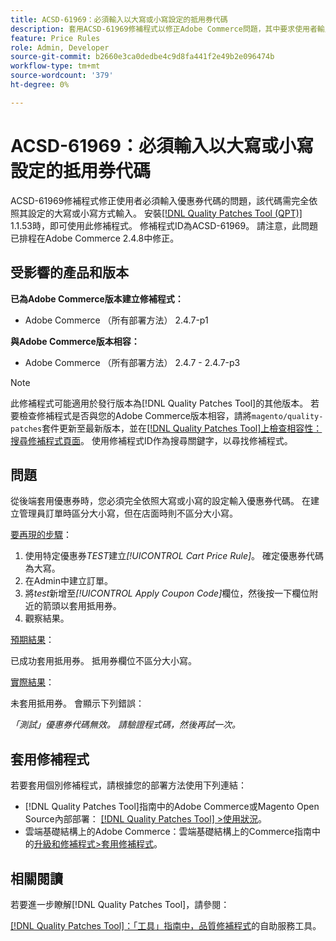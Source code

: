 ```yaml
---
title: ACSD-61969：必須輸入以大寫或小寫設定的抵用券代碼
description: 套用ACSD-61969修補程式以修正Adobe Commerce問題，其中要求使用者輸入與設定為大寫或小寫完全相同的抵用券代碼。
feature: Price Rules
role: Admin, Developer
source-git-commit: b2660e3ca0dedbe4c9d8fa441f2e49b2e096474b
workflow-type: tm+mt
source-wordcount: '379'
ht-degree: 0%

---
```


# ACSD-61969：必須輸入以大寫或小寫設定的抵用券代碼

ACSD-61969修補程式修正使用者必須輸入優惠券代碼的問題，該代碼需完全依照其設定的大寫或小寫方式輸入。 安裝[[!DNL Quality Patches Tool (QPT)]](/help/tools/quality-patches-tool/quality-patches-tool-to-self-serve-quality-patches.md) 1.1.53時，即可使用此修補程式。 修補程式ID為ACSD-61969。 請注意，此問題已排程在Adobe Commerce 2.4.8中修正。

## 受影響的產品和版本

**已為Adobe Commerce版本建立修補程式：**

* Adobe Commerce （所有部署方法） 2.4.7-p1

**與Adobe Commerce版本相容：**

* Adobe Commerce （所有部署方法） 2.4.7 - 2.4.7-p3

>[!NOTE]
>
>此修補程式可能適用於發行版本為[!DNL Quality Patches Tool]的其他版本。 若要檢查修補程式是否與您的Adobe Commerce版本相容，請將`magento/quality-patches`套件更新至最新版本，並在[[!DNL Quality Patches Tool]上檢查相容性：搜尋修補程式頁面](https://experienceleague.adobe.com/tools/commerce-quality-patches/index.html?lang=zh-Hant)。 使用修補程式ID作為搜尋關鍵字，以尋找修補程式。

## 問題

從後端套用優惠券時，您必須完全依照大寫或小寫的設定輸入優惠券代碼。 在建立管理員訂單時區分大小寫，但在店面時則不區分大小寫。

<u>要再現的步驟</u>：

1. 使用特定優惠券&#x200B;*TEST*&#x200B;建立&#x200B;*[!UICONTROL Cart Price Rule]*。 確定優惠券代碼為大寫。
1. 在Admin中建立訂單。
1. 將&#x200B;*test*&#x200B;新增至&#x200B;*[!UICONTROL Apply Coupon Code]*&#x200B;欄位，然後按一下欄位附近的箭頭以套用抵用券。
1. 觀察結果。

<u>預期結果</u>：

已成功套用抵用券。 抵用券欄位不區分大小寫。

<u>實際結果</u>：

未套用抵用券。 會顯示下列錯誤：

*「測試」優惠券代碼無效。 請驗證程式碼，然後再試一次。*

## 套用修補程式

若要套用個別修補程式，請根據您的部署方法使用下列連結：

* [!DNL Quality Patches Tool]指南中的Adobe Commerce或Magento Open Source內部部署： [[!DNL Quality Patches Tool] >使用狀況](/help/tools/quality-patches-tool/usage.md)。
* 雲端基礎結構上的Adobe Commerce：雲端基礎結構上的Commerce指南中的[升級和修補程式>套用修補程式](https://experienceleague.adobe.com/docs/commerce-cloud-service/user-guide/develop/upgrade/apply-patches.html?lang=zh-Hant)。

## 相關閱讀

若要進一步瞭解[!DNL Quality Patches Tool]，請參閱：

[[!DNL Quality Patches Tool]：「工具」指南中，品質修補程式](/help/tools/quality-patches-tool/quality-patches-tool-to-self-serve-quality-patches.md)的自助服務工具。

